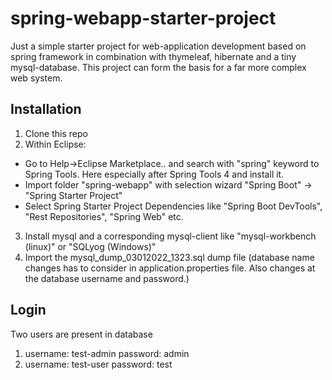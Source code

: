 # spring-webapp-starter-project

Just a simple starter project for web-application development based on spring framework in combination with thymeleaf, hibernate and a tiny mysql-database. This project can form the basis for a far more complex web system.

## Installation
1. Clone this repo
2. Within Eclipse:
  - Go to Help->Eclipse Marketplace.. and search with "spring" keyword to Spring Tools. Here especially after Spring Tools 4 and install it.
  - Import folder "spring-webapp" with selection wizard "Spring Boot" -> "Spring Starter Project"
  - Select Spring Starter Project Dependencies like "Spring Boot DevTools", "Rest Repositories", "Spring Web" etc.
3. Install mysql and a corresponding mysql-client like "mysql-workbench (linux)" or "SQLyog (Windows)"
4. Import the mysql_dump_03012022_1323.sql dump file (database name changes has to consider in application.properties file. Also changes at the database username and password.)

## Login
Two users are present in database
1. username: test-admin password: admin
2. username: test-user password: test

